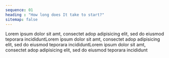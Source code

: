 ```yaml
---
sequence: 01
heading : "How long does It take to start?"
sitemap: false
---
```

Lorem ipsum dolor sit amt, consectet adop adipisicing elit, sed do eiusmod teporara incididuntLorem ipsum dolor sit amt, consectet adop adipisicing elit, sed do eiusmod teporara incididuntLorem ipsum dolor sit amt, consectet adop adipisicing elit, sed do eiusmod teporara incididunt